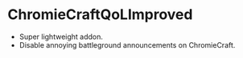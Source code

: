 # ChromieCraftQoLImproved

+ Super lightweight addon.
+ Disable annoying battleground announcements on ChromieCraft.
